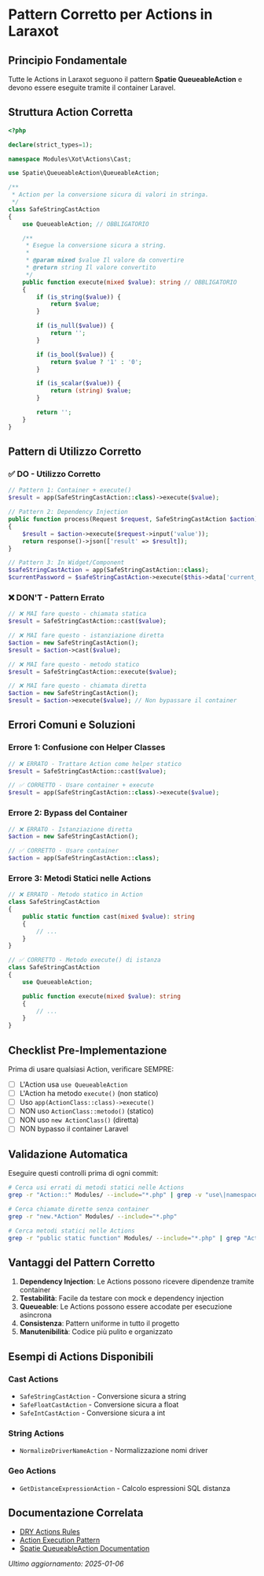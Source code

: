 # Pattern Corretto per Actions in Laraxot

## Principio Fondamentale
Tutte le Actions in Laraxot seguono il pattern **Spatie QueueableAction** e devono essere eseguite tramite il container Laravel.

## Struttura Action Corretta

```php
<?php

declare(strict_types=1);

namespace Modules\Xot\Actions\Cast;

use Spatie\QueueableAction\QueueableAction;

/**
 * Action per la conversione sicura di valori in stringa.
 */
class SafeStringCastAction
{
    use QueueableAction; // OBBLIGATORIO

    /**
     * Esegue la conversione sicura a string.
     *
     * @param mixed $value Il valore da convertire
     * @return string Il valore convertito
     */
    public function execute(mixed $value): string // OBBLIGATORIO
    {
        if (is_string($value)) {
            return $value;
        }

        if (is_null($value)) {
            return '';
        }

        if (is_bool($value)) {
            return $value ? '1' : '0';
        }

        if (is_scalar($value)) {
            return (string) $value;
        }

        return '';
    }
}
```

## Pattern di Utilizzo Corretto

### ✅ DO - Utilizzo Corretto

```php
// Pattern 1: Container + execute()
$result = app(SafeStringCastAction::class)->execute($value);

// Pattern 2: Dependency Injection
public function process(Request $request, SafeStringCastAction $action)
{
    $result = $action->execute($request->input('value'));
    return response()->json(['result' => $result]);
}

// Pattern 3: In Widget/Component
$safeStringCastAction = app(SafeStringCastAction::class);
$currentPassword = $safeStringCastAction->execute($this->data['current_password'] ?? '');
```

### ❌ DON'T - Pattern Errato

```php
// ❌ MAI fare questo - chiamata statica
$result = SafeStringCastAction::cast($value);

// ❌ MAI fare questo - istanziazione diretta
$action = new SafeStringCastAction();
$result = $action->cast($value);

// ❌ MAI fare questo - metodo statico
$result = SafeStringCastAction::execute($value);

// ❌ MAI fare questo - chiamata diretta
$action = new SafeStringCastAction();
$result = $action->execute($value); // Non bypassare il container
```

## Errori Comuni e Soluzioni

### Errore 1: Confusione con Helper Classes
```php
// ❌ ERRATO - Trattare Action come helper statico
$result = SafeStringCastAction::cast($value);

// ✅ CORRETTO - Usare container + execute
$result = app(SafeStringCastAction::class)->execute($value);
```

### Errore 2: Bypass del Container
```php
// ❌ ERRATO - Istanziazione diretta
$action = new SafeStringCastAction();

// ✅ CORRETTO - Usare container
$action = app(SafeStringCastAction::class);
```

### Errore 3: Metodi Statici nelle Actions
```php
// ❌ ERRATO - Metodo statico in Action
class SafeStringCastAction
{
    public static function cast(mixed $value): string
    {
        // ...
    }
}

// ✅ CORRETTO - Metodo execute() di istanza
class SafeStringCastAction
{
    use QueueableAction;

    public function execute(mixed $value): string
    {
        // ...
    }
}
```

## Checklist Pre-Implementazione

Prima di usare qualsiasi Action, verificare SEMPRE:

- [ ] L'Action usa `use QueueableAction`
- [ ] L'Action ha metodo `execute()` (non statico)
- [ ] Uso `app(ActionClass::class)->execute()`
- [ ] NON uso `ActionClass::metodo()` (statico)
- [ ] NON uso `new ActionClass()` (diretta)
- [ ] NON bypasso il container Laravel

## Validazione Automatica

Eseguire questi controlli prima di ogni commit:

```bash
# Cerca usi errati di metodi statici nelle Actions
grep -r "Action::" Modules/ --include="*.php" | grep -v "use\|namespace"

# Cerca chiamate dirette senza container
grep -r "new.*Action" Modules/ --include="*.php"

# Cerca metodi statici nelle Actions
grep -r "public static function" Modules/ --include="*.php" | grep "Action"
```

## Vantaggi del Pattern Corretto

1. **Dependency Injection**: Le Actions possono ricevere dipendenze tramite container
2. **Testabilità**: Facile da testare con mock e dependency injection
3. **Queueable**: Le Actions possono essere accodate per esecuzione asincrona
4. **Consistenza**: Pattern uniforme in tutto il progetto
5. **Manutenibilità**: Codice più pulito e organizzato

## Esempi di Actions Disponibili

### Cast Actions
- `SafeStringCastAction` - Conversione sicura a string
- `SafeFloatCastAction` - Conversione sicura a float
- `SafeIntCastAction` - Conversione sicura a int

### String Actions
- `NormalizeDriverNameAction` - Normalizzazione nomi driver

### Geo Actions
- `GetDistanceExpressionAction` - Calcolo espressioni SQL distanza

## Documentazione Correlata

- [DRY Actions Rules](../.cursor/rules/DRY-actions-rules.md)
- [Action Execution Pattern](../.cursor/rules/action-execution-pattern.md)
- [Spatie QueueableAction Documentation](https://github.com/spatie/laravel-queueable-action)

*Ultimo aggiornamento: 2025-01-06* 